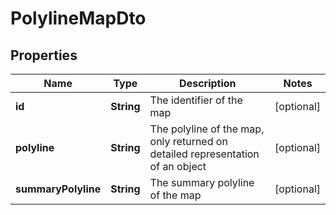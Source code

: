 

# PolylineMapDto

## Properties

Name | Type | Description | Notes
------------ | ------------- | ------------- | -------------
**id** | **String** | The identifier of the map |  [optional]
**polyline** | **String** | The polyline of the map, only returned on detailed representation of an object |  [optional]
**summaryPolyline** | **String** | The summary polyline of the map |  [optional]



